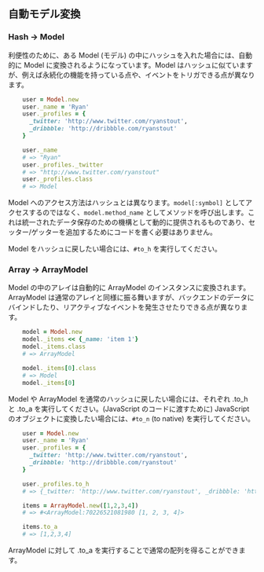 ## 自動モデル変換

### Hash -> Model

利便性のために、ある Model (モデル) の中にハッシュを入れた場合には、自動的に Model に変換されるようになっています。Model はハッシュに似ていますが、例えば永続化の機能を持っている点や、イベントをトリガできる点が異なります。

```ruby
    user = Model.new
    user._name = 'Ryan'
    user._profiles = {
      _twitter: 'http://www.twitter.com/ryanstout',
      _dribbble: 'http://dribbble.com/ryanstout'
    }

    user._name
    # => "Ryan"
    user._profiles._twitter
    # => "http://www.twitter.com/ryanstout"
    user._profiles.class
    # => Model
```

Model へのアクセス方法はハッシュとは異なります。`model[:symbol]` としてアクセスするのではなく、`model.method_name` としてメソッドを呼び出します。これは統一されたデータ保存のための機構として動的に提供されるものであり、セッター/ゲッターを追加するためにコードを書く必要はありません。

Model をハッシュに戻したい場合には、`#to_h` を実行してください。

### Array -> ArrayModel

Model の中のアレイは自動的に ArrayModel のインスタンスに変換されます。ArrayModel は通常のアレイと同様に振る舞いますが、バックエンドのデータにバインドしたり、リアクティブなイベントを発生させたりできる点が異なります。

```ruby
    model = Model.new
    model._items << {_name: 'item 1'}
    model._items.class
    # => ArrayModel

    model._items[0].class
    # => Model
    model._items[0]
```


Model や ArrayModel を通常のハッシュに戻したい場合には、それぞれ .to_h と .to_a を実行してください。(JavaScript のコードに渡すために) JavaScript のオブジェクトに変換したい場合には、`#to_n` (to native) を実行してください。

```ruby
    user = Model.new
    user._name = 'Ryan'
    user._profiles = {
      _twitter: 'http://www.twitter.com/ryanstout',
      _dribbble: 'http://dribbble.com/ryanstout'
    }

    user._profiles.to_h
    # => {_twitter: 'http://www.twitter.com/ryanstout', _dribbble: 'http://dribbble.com/ryanstout'}

    items = ArrayModel.new([1,2,3,4])
    # => #<ArrayModel:70226521081980 [1, 2, 3, 4]>

    items.to_a
    # => [1,2,3,4]
```

ArrayModel に対して .to_a を実行することで通常の配列を得ることができます。
